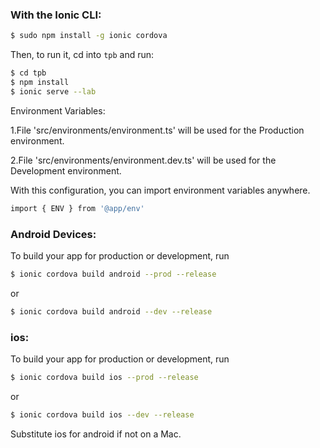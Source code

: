 ### With the Ionic CLI:

```bash
$ sudo npm install -g ionic cordova
```

Then, to run it, cd into `tpb` and run:

```bash
$ cd tpb
$ npm install
$ ionic serve --lab
```

Environment Variables:

1.File 'src/environments/environment.ts' will be used for the Production environment.

2.File 'src/environments/environment.dev.ts' will be used for the Development environment.

With this configuration, you can import environment variables anywhere.
```bash
import { ENV } from '@app/env'
```

### Android Devices:
To build your app for production or development, run

```bash
$ ionic cordova build android --prod --release
```
or

```bash
$ ionic cordova build android --dev --release
```
### ios:
To build your app for production or development, run

```bash
$ ionic cordova build ios --prod --release
```
or

```bash
$ ionic cordova build ios --dev --release
```



Substitute ios for android if not on a Mac.
